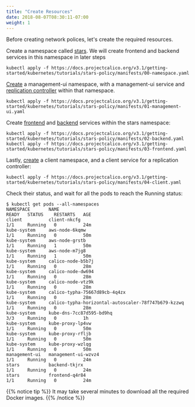 ```yaml
---
title: "Create Resources"
date: 2018-08-07T08:30:11-07:00
weight: 1
---
```


Before creating network polices, let's create the required resources.

Create a namespace called [stars](https://docs.projectcalico.org/v3.2/getting-started/kubernetes/tutorials/stars-policy/manifests/00-namespace.yaml). We will create frontend and backend services in this namespace in later steps

```
kubectl apply -f https://docs.projectcalico.org/v3.1/getting-started/kubernetes/tutorials/stars-policy/manifests/00-namespace.yaml
```

[Create](https://docs.projectcalico.org/v3.2/getting-started/kubernetes/tutorials/stars-policy/manifests/01-management-ui.yaml) a management-ui namespace, with a management-ui service and [replication controller](https://kubernetes.io/docs/concepts/workloads/controllers/replicationcontroller/) within that namespace.

```
kubectl apply -f https://docs.projectcalico.org/v3.1/getting-started/kubernetes/tutorials/stars-policy/manifests/01-management-ui.yaml
```
Create [frontend](https://docs.projectcalico.org/v3.2/getting-started/kubernetes/tutorials/stars-policy/manifests/03-frontend.yaml) and [backend](https://docs.projectcalico.org/v3.2/getting-started/kubernetes/tutorials/stars-policy/manifests/02-backend.yaml) services within the stars namespace:

```
kubectl apply -f https://docs.projectcalico.org/v3.1/getting-started/kubernetes/tutorials/stars-policy/manifests/02-backend.yaml
kubectl apply -f https://docs.projectcalico.org/v3.1/getting-started/kubernetes/tutorials/stars-policy/manifests/03-frontend.yaml
```
Lastly, [create](https://docs.projectcalico.org/v3.1/getting-started/kubernetes/tutorials/stars-policy/manifests/04-client.yaml) a client namespace, and a client service for a replication controller:

```
kubectl apply -f https://docs.projectcalico.org/v3.1/getting-started/kubernetes/tutorials/stars-policy/manifests/04-client.yaml
```
Check their status, and wait for all the pods to reach the Running status:

```
$ kubectl get pods --all-namespaces
NAMESPACE       NAME                                                  READY   STATUS    RESTARTS   AGE
client          client-nkcfg                                          1/1     Running   0          24m
kube-system     aws-node-6kqmw                                        1/1     Running   0          50m
kube-system     aws-node-grstb                                        1/1     Running   1          50m
kube-system     aws-node-m7jg8                                        1/1     Running   1          50m
kube-system     calico-node-b5b7j                                     1/1     Running   0          28m
kube-system     calico-node-dw694                                     1/1     Running   0          28m
kube-system     calico-node-vtz9k                                     1/1     Running   0          28m
kube-system     calico-typha-75667d89cb-4q4zx                         1/1     Running   0          28m
kube-system     calico-typha-horizontal-autoscaler-78f747b679-kzzwq   1/1     Running   0          28m
kube-system     kube-dns-7cc87d595-bd9hq                              3/3     Running   0          1h
kube-system     kube-proxy-lp4vw                                      1/1     Running   0          50m
kube-system     kube-proxy-rfljb                                      1/1     Running   0          50m
kube-system     kube-proxy-wzlqg                                      1/1     Running   0          50m
management-ui   management-ui-wzvz4                                   1/1     Running   0          24m
stars           backend-tkjrx                                         1/1     Running   0          24m
stars           frontend-q4r84                                        1/1     Running   0          24m
```

{{% notice tip %}}
It may take several minutes to download all the required Docker images.
{{% /notice %}}